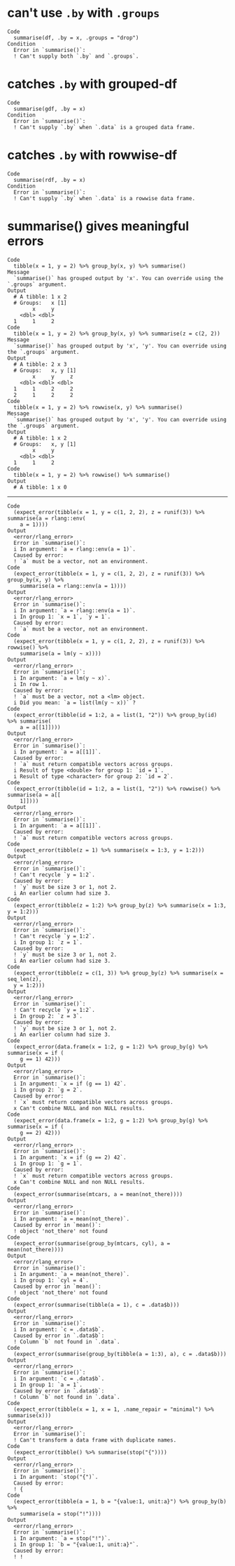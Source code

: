 # can't use `.by` with `.groups`

    Code
      summarise(df, .by = x, .groups = "drop")
    Condition
      Error in `summarise()`:
      ! Can't supply both `.by` and `.groups`.

# catches `.by` with grouped-df

    Code
      summarise(gdf, .by = x)
    Condition
      Error in `summarise()`:
      ! Can't supply `.by` when `.data` is a grouped data frame.

# catches `.by` with rowwise-df

    Code
      summarise(rdf, .by = x)
    Condition
      Error in `summarise()`:
      ! Can't supply `.by` when `.data` is a rowwise data frame.

# summarise() gives meaningful errors

    Code
      tibble(x = 1, y = 2) %>% group_by(x, y) %>% summarise()
    Message
      `summarise()` has grouped output by 'x'. You can override using the `.groups` argument.
    Output
      # A tibble: 1 x 2
      # Groups:   x [1]
            x     y
        <dbl> <dbl>
      1     1     2
    Code
      tibble(x = 1, y = 2) %>% group_by(x, y) %>% summarise(z = c(2, 2))
    Message
      `summarise()` has grouped output by 'x', 'y'. You can override using the `.groups` argument.
    Output
      # A tibble: 2 x 3
      # Groups:   x, y [1]
            x     y     z
        <dbl> <dbl> <dbl>
      1     1     2     2
      2     1     2     2
    Code
      tibble(x = 1, y = 2) %>% rowwise(x, y) %>% summarise()
    Message
      `summarise()` has grouped output by 'x', 'y'. You can override using the `.groups` argument.
    Output
      # A tibble: 1 x 2
      # Groups:   x, y [1]
            x     y
        <dbl> <dbl>
      1     1     2
    Code
      tibble(x = 1, y = 2) %>% rowwise() %>% summarise()
    Output
      # A tibble: 1 x 0

---

    Code
      (expect_error(tibble(x = 1, y = c(1, 2, 2), z = runif(3)) %>% summarise(a = rlang::env(
        a = 1))))
    Output
      <error/rlang_error>
      Error in `summarise()`:
      i In argument: `a = rlang::env(a = 1)`.
      Caused by error:
      ! `a` must be a vector, not an environment.
    Code
      (expect_error(tibble(x = 1, y = c(1, 2, 2), z = runif(3)) %>% group_by(x, y) %>%
        summarise(a = rlang::env(a = 1))))
    Output
      <error/rlang_error>
      Error in `summarise()`:
      i In argument: `a = rlang::env(a = 1)`.
      i In group 1: `x = 1`, `y = 1`.
      Caused by error:
      ! `a` must be a vector, not an environment.
    Code
      (expect_error(tibble(x = 1, y = c(1, 2, 2), z = runif(3)) %>% rowwise() %>%
        summarise(a = lm(y ~ x))))
    Output
      <error/rlang_error>
      Error in `summarise()`:
      i In argument: `a = lm(y ~ x)`.
      i In row 1.
      Caused by error:
      ! `a` must be a vector, not a <lm> object.
      i Did you mean: `a = list(lm(y ~ x))` ?
    Code
      (expect_error(tibble(id = 1:2, a = list(1, "2")) %>% group_by(id) %>% summarise(
        a = a[[1]])))
    Output
      <error/rlang_error>
      Error in `summarise()`:
      i In argument: `a = a[[1]]`.
      Caused by error:
      ! `a` must return compatible vectors across groups.
      i Result of type <double> for group 1: `id = 1`.
      i Result of type <character> for group 2: `id = 2`.
    Code
      (expect_error(tibble(id = 1:2, a = list(1, "2")) %>% rowwise() %>% summarise(a = a[[
        1]])))
    Output
      <error/rlang_error>
      Error in `summarise()`:
      i In argument: `a = a[[1]]`.
      Caused by error:
      ! `a` must return compatible vectors across groups.
    Code
      (expect_error(tibble(z = 1) %>% summarise(x = 1:3, y = 1:2)))
    Output
      <error/rlang_error>
      Error in `summarise()`:
      ! Can't recycle `y = 1:2`.
      Caused by error:
      ! `y` must be size 3 or 1, not 2.
      i An earlier column had size 3.
    Code
      (expect_error(tibble(z = 1:2) %>% group_by(z) %>% summarise(x = 1:3, y = 1:2)))
    Output
      <error/rlang_error>
      Error in `summarise()`:
      ! Can't recycle `y = 1:2`.
      i In group 1: `z = 1`.
      Caused by error:
      ! `y` must be size 3 or 1, not 2.
      i An earlier column had size 3.
    Code
      (expect_error(tibble(z = c(1, 3)) %>% group_by(z) %>% summarise(x = seq_len(z),
      y = 1:2)))
    Output
      <error/rlang_error>
      Error in `summarise()`:
      ! Can't recycle `y = 1:2`.
      i In group 2: `z = 3`.
      Caused by error:
      ! `y` must be size 3 or 1, not 2.
      i An earlier column had size 3.
    Code
      (expect_error(data.frame(x = 1:2, g = 1:2) %>% group_by(g) %>% summarise(x = if (
        g == 1) 42)))
    Output
      <error/rlang_error>
      Error in `summarise()`:
      i In argument: `x = if (g == 1) 42`.
      i In group 2: `g = 2`.
      Caused by error:
      ! `x` must return compatible vectors across groups.
      x Can't combine NULL and non NULL results.
    Code
      (expect_error(data.frame(x = 1:2, g = 1:2) %>% group_by(g) %>% summarise(x = if (
        g == 2) 42)))
    Output
      <error/rlang_error>
      Error in `summarise()`:
      i In argument: `x = if (g == 2) 42`.
      i In group 1: `g = 1`.
      Caused by error:
      ! `x` must return compatible vectors across groups.
      x Can't combine NULL and non NULL results.
    Code
      (expect_error(summarise(mtcars, a = mean(not_there))))
    Output
      <error/rlang_error>
      Error in `summarise()`:
      i In argument: `a = mean(not_there)`.
      Caused by error in `mean()`:
      ! object 'not_there' not found
    Code
      (expect_error(summarise(group_by(mtcars, cyl), a = mean(not_there))))
    Output
      <error/rlang_error>
      Error in `summarise()`:
      i In argument: `a = mean(not_there)`.
      i In group 1: `cyl = 4`.
      Caused by error in `mean()`:
      ! object 'not_there' not found
    Code
      (expect_error(summarise(tibble(a = 1), c = .data$b)))
    Output
      <error/rlang_error>
      Error in `summarise()`:
      i In argument: `c = .data$b`.
      Caused by error in `.data$b`:
      ! Column `b` not found in `.data`.
    Code
      (expect_error(summarise(group_by(tibble(a = 1:3), a), c = .data$b)))
    Output
      <error/rlang_error>
      Error in `summarise()`:
      i In argument: `c = .data$b`.
      i In group 1: `a = 1`.
      Caused by error in `.data$b`:
      ! Column `b` not found in `.data`.
    Code
      (expect_error(tibble(x = 1, x = 1, .name_repair = "minimal") %>% summarise(x)))
    Output
      <error/rlang_error>
      Error in `summarise()`:
      ! Can't transform a data frame with duplicate names.
    Code
      (expect_error(tibble() %>% summarise(stop("{"))))
    Output
      <error/rlang_error>
      Error in `summarise()`:
      i In argument: `stop("{")`.
      Caused by error:
      ! {
    Code
      (expect_error(tibble(a = 1, b = "{value:1, unit:a}") %>% group_by(b) %>%
        summarise(a = stop("!"))))
    Output
      <error/rlang_error>
      Error in `summarise()`:
      i In argument: `a = stop("!")`.
      i In group 1: `b = "{value:1, unit:a}"`.
      Caused by error:
      ! !

